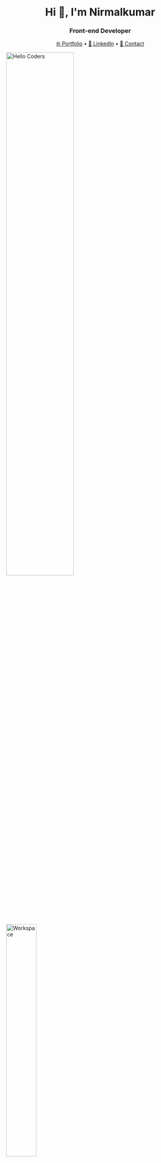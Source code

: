<h1 align="center">Hi 👋, I'm Nirmalkumar</h1>
<h3 align="center">Front-end Developer </h3>

<p align="center">
  <a href="https://[your-portfolio-link.com](https://nirmalkumarofllll.github.io/Portfolio/)" target="_blank">🌐 Portfolio</a> •
  <a href="www.linkedin.com/in/nirmalkumarp-ofllll" target="_blank">💼 LinkedIn</a> •
  <a href="mailto:nirmal2404620@gmail.com">📧 Contact</a>
</p>


<img src="https://github.com/SP-XD/SP-XD/blob/main/images/hellocoders_rounded.gif?raw=true" href="https://github.com/sp-xd" alt="Hello Coders" width="60%"/> <br>
<img src="https://github.com/SP-XD/SP-XD/blob/main/images/dev-working_rounded.gif?raw=true" href="https://github.com/sp-xd" alt="Workspace"  width="40%"/><br> 
  <img src="https://media.giphy.com/media/SWoSkN6DxTszqIKEqv/giphy.gif" alt="Coder GIF" width="500">

### 📊 GitHub Stats  
<p align="center">

  <img src="https://github-readme-stats.vercel.app/api?username=Rishi-Sudhakar&show_icons=true&theme=tokyonight" width="48%" />
</p>

---

### 🛠️ Tech Stack  

#### 👨‍💻 Programming Languages  
![C](https://img.shields.io/badge/C-00599C?style=for-the-badge&logo=c&logoColor=white)  
![C++](https://img.shields.io/badge/C%2B%2B-00599C?style=for-the-badge&logo=c%2B%2B&logoColor=white)  
![Python](https://img.shields.io/badge/Python-3776AB?style=for-the-badge&logo=python&logoColor=white)  
![SQL](https://img.shields.io/badge/SQL-4479A1?style=for-the-badge&logo=postgresql&logoColor=white)  

#### 🎨 Frontend  
![HTML](https://img.shields.io/badge/HTML5-E34F26?style=for-the-badge&logo=html5&logoColor=white)  
![CSS](https://img.shields.io/badge/CSS3-1572B6?style=for-the-badge&logo=css3&logoColor=white)  
![JavaScript](https://img.shields.io/badge/JavaScript-F7DF1E?style=for-the-badge&logo=javascript&logoColor=black)  

#### ☁️ Cloud Platforms  
![AWS](https://img.shields.io/badge/AWS-232F3E?style=for-the-badge&logo=amazon-aws&logoColor=white)  
![Firebase](https://img.shields.io/badge/Firebase-FFCA28?style=for-the-badge&logo=firebase&logoColor=black)  
![Vercel](https://img.shields.io/badge/Vercel-000000?style=for-the-badge&logo=vercel&logoColor=white)  

---

### 📫 Get in Touch  
💬 Feel free to **reach out** for collaborations, discussions, or just to say hi!  

📧 **Email:** nirmal2404620@gmail.com 
📌 **Portfolio:** [your-portfolio-link.com](https://your-portfolio-link.com)  
💼 **LinkedIn:** [linkedin.com/in/your-profile](https://linkedin.com/in/your-profile)  

---

⭐ **If you like my work, consider giving my repositories a star!** 🚀  
